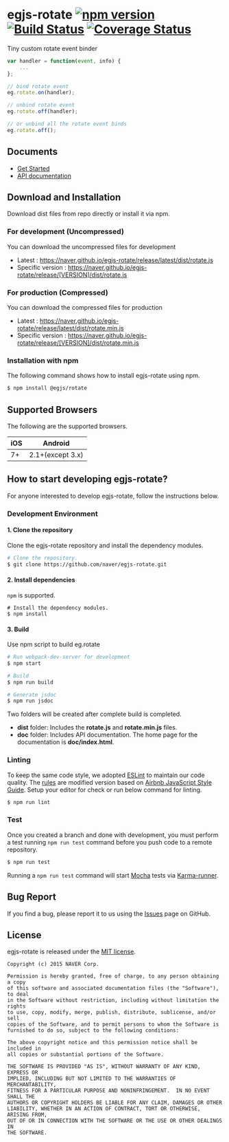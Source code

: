 # egjs-rotate [![npm version](https://badge.fury.io/js/%40egjs%2Frotate.svg)](https://badge.fury.io/js/%40egjs%2Frotate) [![Build Status](https://travis-ci.org/naver/egjs-rotate.svg?branch=master)](https://travis-ci.org/naver/egjs-rotate) [![Coverage Status](https://coveralls.io/repos/github/naver/egjs-rotate/badge.svg?branch=master)](https://coveralls.io/github/naver/egjs-rotate?branch=master)

Tiny custom rotate event binder

```js
var handler = function(event, info) {
    ...
};

// bind rotate event
eg.rotate.on(handler);

// unbind rotate event
eg.rotate.off(handler);

// or unbind all the rotate event binds
eg.rotate.off();
```

## Documents
- [Get Started](https://naver.github.io/egjs-rotate/)
- [API documentation](https://naver.github.io/egjs-rotate/release/latest/doc/)

## Download and Installation

Download dist files from repo directly or install it via npm. 

### For development (Uncompressed)

You can download the uncompressed files for development

- Latest : https://naver.github.io/egjs-rotate/release/latest/dist/rotate.js
- Specific version : https://naver.github.io/egjs-rotate/release/[VERSION]/dist/rotate.js

### For production (Compressed)

You can download the compressed files for production

- Latest : https://naver.github.io/egjs-rotate/release/latest/dist/rotate.min.js
- Specific version : https://naver.github.io/egjs-rotate/release/[VERSION]/dist/rotate.min.js


### Installation with npm

The following command shows how to install egjs-rotate using npm.

```bash
$ npm install @egjs/rotate
```


## Supported Browsers
The following are the supported browsers.

|iOS|Android|
|---|---|
|7+|2.1+(except 3.x)|



## How to start developing egjs-rotate?

For anyone interested to develop egjs-rotate, follow the instructions below.

### Development Environment

#### 1. Clone the repository

Clone the egjs-rotate repository and install the dependency modules.

```bash
# Clone the repository.
$ git clone https://github.com/naver/egjs-rotate.git
```

#### 2. Install dependencies
`npm` is supported.

```
# Install the dependency modules.
$ npm install
```

#### 3. Build

Use npm script to build eg.rotate

```bash
# Run webpack-dev-server for development
$ npm start

# Build
$ npm run build

# Generate jsdoc
$ npm run jsdoc
```

Two folders will be created after complete build is completed.

- **dist** folder: Includes the **rotate.js** and **rotate.min.js** files.
- **doc** folder: Includes API documentation. The home page for the documentation is **doc/index.html**.

### Linting

To keep the same code style, we adopted [ESLint](http://eslint.org/) to maintain our code quality. The [rules](https://github.com/naver/eslint-config-naver/tree/master/rules) are modified version based on [Airbnb JavaScript Style Guide](https://github.com/airbnb/javascript).
Setup your editor for check or run below command for linting.

```bash
$ npm run lint
```

### Test

Once you created a branch and done with development, you must perform a test running `npm run test` command before you push code to a remote repository.

```bash
$ npm run test
```
Running a `npm run test` command will start [Mocha](https://mochajs.org/) tests via [Karma-runner](https://karma-runner.github.io/).


## Bug Report

If you find a bug, please report it to us using the [Issues](https://github.com/naver/egjs-rotate/issues) page on GitHub.


## License
egjs-rotate is released under the [MIT license](http://naver.github.io/egjs/license.txt).


```
Copyright (c) 2015 NAVER Corp.

Permission is hereby granted, free of charge, to any person obtaining a copy
of this software and associated documentation files (the "Software"), to deal
in the Software without restriction, including without limitation the rights
to use, copy, modify, merge, publish, distribute, sublicense, and/or sell
copies of the Software, and to permit persons to whom the Software is
furnished to do so, subject to the following conditions:

The above copyright notice and this permission notice shall be included in
all copies or substantial portions of the Software.

THE SOFTWARE IS PROVIDED "AS IS", WITHOUT WARRANTY OF ANY KIND, EXPRESS OR
IMPLIED, INCLUDING BUT NOT LIMITED TO THE WARRANTIES OF MERCHANTABILITY,
FITNESS FOR A PARTICULAR PURPOSE AND NONINFRINGEMENT.  IN NO EVENT SHALL THE
AUTHORS OR COPYRIGHT HOLDERS BE LIABLE FOR ANY CLAIM, DAMAGES OR OTHER
LIABILITY, WHETHER IN AN ACTION OF CONTRACT, TORT OR OTHERWISE, ARISING FROM,
OUT OF OR IN CONNECTION WITH THE SOFTWARE OR THE USE OR OTHER DEALINGS IN
THE SOFTWARE.
```

